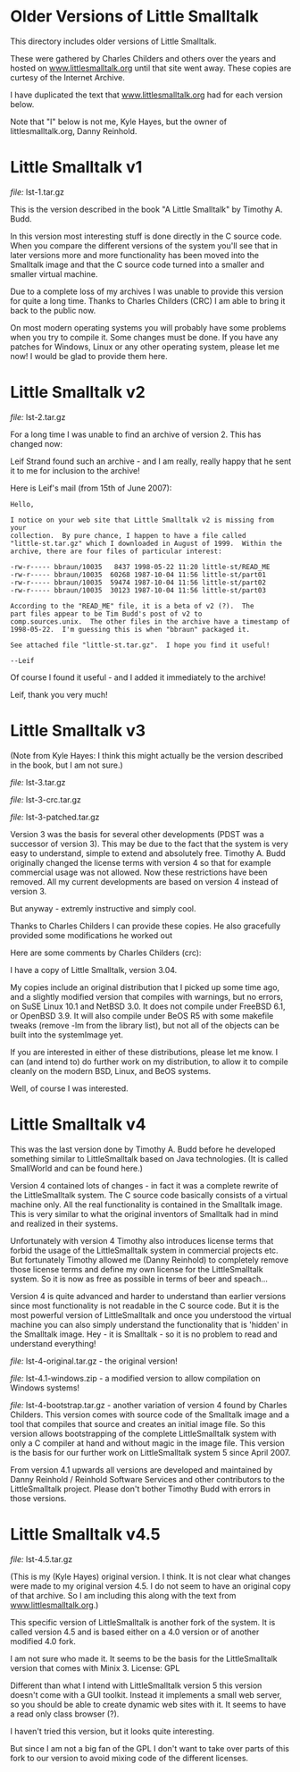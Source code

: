 Older Versions of Little Smalltalk
==================================

This directory includes older versions of Little Smalltalk.

These were gathered by Charles Childers and others over the years and
hosted on www.littlesmalltalk.org until that site went away.  These
copies are curtesy of the Internet Archive.

I have duplicated the text that www.littlesmalltalk.org had for each version below.

Note that "I" below is not me, Kyle Hayes, but the owner of littlesmalltalk.org, Danny Reinhold.

Little Smalltalk v1
===================

*file:* lst-1.tar.gz

This is the version described in the book "A Little Smalltalk" by Timothy A. Budd.

In this version most interesting stuff is done directly in the C source code.
When you compare the different versions of the system you'll see that in later versions
more and more functionality has been moved into the Smalltalk image and that
the C source code turned into a smaller and smaller virtual machine.

Due to a complete loss of my archives I was unable to provide this version for quite a long time.
Thanks to Charles Childers (CRC) I am able to bring it back to the public now.

On most modern operating systems you will probably have some problems when you
try to compile it. Some changes must be done.
If you have any patches for Windows, Linux or any other operating system, please let me now!
I would be glad to provide them here.

Little Smalltalk v2
===================

*file:* lst-2.tar.gz

For a long time I was unable to find an archive of version 2.
This has changed now:

Leif Strand found such an archive - and I am really, really happy that he sent it to me for inclusion to the archive!

Here is Leif's mail (from 15th of June 2007):

```
Hello,

I notice on your web site that Little Smalltalk v2 is missing from your 
collection.  By pure chance, I happen to have a file called 
"little-st.tar.gz" which I downloaded in August of 1999.  Within the 
archive, there are four files of particular interest:

-rw-r----- bbraun/10035   8437 1998-05-22 11:20 little-st/READ_ME
-rw-r----- bbraun/10035  60268 1987-10-04 11:56 little-st/part01
-rw-r----- bbraun/10035  59474 1987-10-04 11:56 little-st/part02
-rw-r----- bbraun/10035  30123 1987-10-04 11:56 little-st/part03

According to the "READ_ME" file, it is a beta of v2 (?).  The 
part files appear to be Tim Budd's post of v2 to 
comp.sources.unix.  The other files in the archive have a timestamp of 
1998-05-22.  I'm guessing this is when "bbraun" packaged it.

See attached file "little-st.tar.gz".  I hope you find it useful!

--Leif
```

Of course I found it useful - and I added it immediately to the archive!

Leif, thank you very much!


Little Smalltalk v3
===================

(Note from Kyle Hayes: I think this might actually be the version described in the book, but I am not sure.)

*file:* lst-3.tar.gz

*file:* lst-3-crc.tar.gz

*file:* lst-3-patched.tar.gz

Version 3 was the basis for several other developments (PDST was a successor of version 3).
This may be due to the fact that the system is very easy to understand, simple to extend
and absolutely free. Timothy A. Budd originally changed the license terms with version 4 so that
for example commercial usage was not allowed. Now these restrictions have been removed.
All my current developments are based on version 4 instead of version 3.

But anyway - extremly instructive and simply cool.

Thanks to Charles Childers I can provide these copies.
He also gracefully provided some modifications he worked out 

Here are some comments by Charles Childers (crc):

I have a copy of Little Smalltalk, version 3.04. 

My copies include an original distribution that I picked up some time ago, and a slightly modified version that compiles with warnings, but no errors, on SuSE Linux 10.1 and NetBSD 3.0. It does not compile under FreeBSD 6.1, or OpenBSD 3.9. It will also compile under BeOS R5 with some makefile tweaks (remove -lm from the library list), but not all of the objects can be built into the systemImage yet.

If you are interested in either of these distributions, please let me know. I can (and intend to) do further work on my distribution, to allow it to compile cleanly on the modern BSD, Linux, and BeOS systems.

Well, of course I was interested.


Little Smalltalk v4
===================


This was the last version done by Timothy A. Budd before he developed something similar
to LittleSmalltalk based on Java technologies.
(It is called SmallWorld and can be found here.)

Version 4 contained lots of changes - in fact it was a complete rewrite of the LittleSmalltalk
system. The C source code basically consists of a virtual machine only.
All the real functionality is contained in the Smalltalk image.
This is very similar to what the original inventors of Smalltalk had in mind and realized in their systems.

Unfortunately with version 4 Timothy also introduces license terms that forbid the usage
of the LittleSmalltalk system in commercial projects etc.
But fortunately Timothy allowed me (Danny Reinhold) to completely remove those license
terms and define my own license for the LittleSmalltalk system. So it is now as free as
possible in terms of beer and speach...

Version 4 is quite advanced and harder to understand than earlier versions since most
functionality is not readable in the C source code.
But it is the most powerful version of LittleSmalltalk and once you understood the virtual
machine you can also simply understand the functionality that is 'hidden' in the Smalltalk image.
Hey - it is Smalltalk - so it is no problem to read and understand everything!

*file:* lst-4-original.tar.gz - the original version!

*file:* lst-4.1-windows.zip - a modified version to allow compilation on Windows systems!

*file:* lst-4-bootstrap.tar.gz - another variation of version 4 found by Charles Childers. This version comes with source code of the Smalltalk image and a tool that compiles that source and creates an initial image file. So this version allows bootstrapping of the complete LittleSmalltalk system with only a C compiler at hand and without magic in the image file. This version is the basis for our further work on LittleSmalltalk system 5 since April 2007.

From version 4.1 upwards all versions are developed and maintained by
Danny Reinhold / Reinhold Software Services and other contributors to the
LittleSmalltalk project. Please don't bother Timothy Budd with errors in those versions. 


Little Smalltalk v4.5
=====================

*file:* lst-4.5.tar.gz

(This is my (Kyle Hayes) original version.  I think.  It is not clear what changes
were made to my original version 4.5.  I do not seem to have an original copy of that
archive.  So I am including this along with the text from www.littlesmalltalk.org.)

This specific version of LittleSmalltalk is another fork of the system.
It is called version 4.5 and is based either on a 4.0 version or of another
modified 4.0 fork.

I am not sure who made it.
It seems to be the basis for the LittleSmalltalk version that comes with Minix 3.
License: GPL

Different than what I intend with LittleSmalltalk version 5 this version doesn't come with
a GUI toolkit. Instead it implements a small web server, so you should be able to
create dynamic web sites with it.
It seems to have a read only class browser (?).

I haven't tried this version, but it looks quite interesting.

But since I am not a big fan of the GPL I don't want to take over parts of this fork 
to our version to avoid mixing code of the different licenses.






